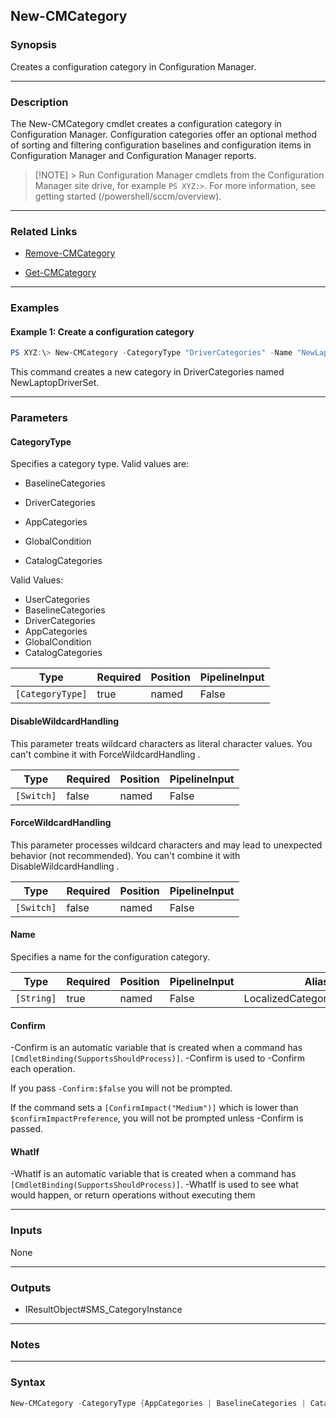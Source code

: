 New-CMCategory
--------------




### Synopsis
Creates a configuration category in Configuration Manager.



---


### Description

The New-CMCategory cmdlet creates a configuration category in Configuration Manager. Configuration categories offer an optional method of sorting and filtering configuration baselines and configuration items in Configuration Manager and Configuration Manager reports.



> [!NOTE] > Run Configuration Manager cmdlets from the Configuration Manager site drive, for example `PS XYZ:>`. For more information, see getting started (/powershell/sccm/overview).



---


### Related Links
* [Remove-CMCategory](Remove-CMCategory)



* [Get-CMCategory](Get-CMCategory)





---


### Examples
#### Example 1: Create a configuration category
```PowerShell
PS XYZ:\> New-CMCategory -CategoryType "DriverCategories" -Name "NewLaptopDriverSet"
```
This command creates a new category in DriverCategories named NewLaptopDriverSet.


---


### Parameters
#### **CategoryType**

Specifies a category type. Valid values are:


* BaselineCategories


* DriverCategories


* AppCategories


* GlobalCondition


* CatalogCategories



Valid Values:

* UserCategories
* BaselineCategories
* DriverCategories
* AppCategories
* GlobalCondition
* CatalogCategories






|Type            |Required|Position|PipelineInput|
|----------------|--------|--------|-------------|
|`[CategoryType]`|true    |named   |False        |



#### **DisableWildcardHandling**

This parameter treats wildcard characters as literal character values. You can't combine it with ForceWildcardHandling .






|Type      |Required|Position|PipelineInput|
|----------|--------|--------|-------------|
|`[Switch]`|false   |named   |False        |



#### **ForceWildcardHandling**

This parameter processes wildcard characters and may lead to unexpected behavior (not recommended). You can't combine it with DisableWildcardHandling .






|Type      |Required|Position|PipelineInput|
|----------|--------|--------|-------------|
|`[Switch]`|false   |named   |False        |



#### **Name**

Specifies a name for the configuration category.






|Type      |Required|Position|PipelineInput|Aliases                      |
|----------|--------|--------|-------------|-----------------------------|
|`[String]`|true    |named   |False        |LocalizedCategoryInstanceName|



#### **Confirm**
-Confirm is an automatic variable that is created when a command has ```[CmdletBinding(SupportsShouldProcess)]```.
-Confirm is used to -Confirm each operation.

If you pass ```-Confirm:$false``` you will not be prompted.


If the command sets a ```[ConfirmImpact("Medium")]``` which is lower than ```$confirmImpactPreference```, you will not be prompted unless -Confirm is passed.

#### **WhatIf**
-WhatIf is an automatic variable that is created when a command has ```[CmdletBinding(SupportsShouldProcess)]```.
-WhatIf is used to see what would happen, or return operations without executing them


---


### Inputs
None





---


### Outputs
* IResultObject#SMS_CategoryInstance






---


### Notes




---


### Syntax
```PowerShell
New-CMCategory -CategoryType {AppCategories | BaselineCategories | CatalogCategories | DriverCategories | UserCategories} [-DisableWildcardHandling] [-ForceWildcardHandling] -Name <String> [-Confirm] [-WhatIf] [<CommonParameters>]
```
